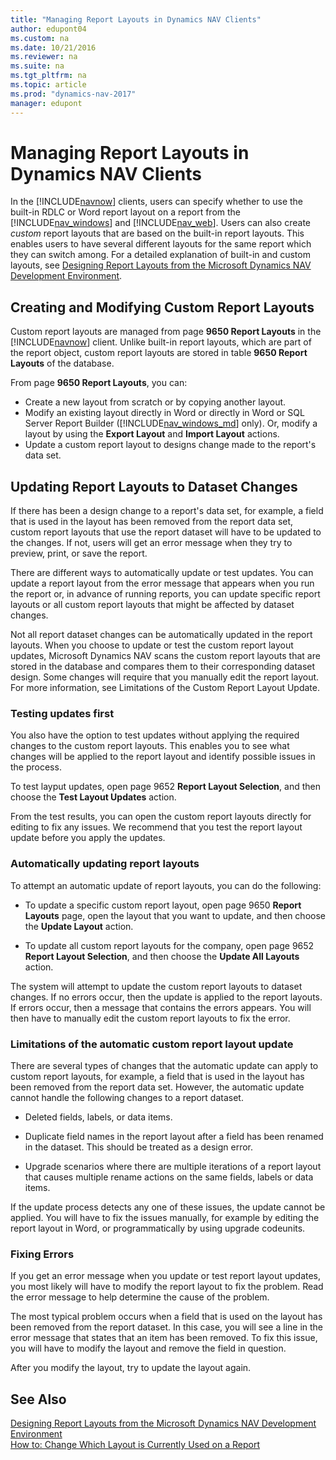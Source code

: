 ```yaml
---
title: "Managing Report Layouts in Dynamics NAV Clients"
author: edupont04
ms.custom: na
ms.date: 10/21/2016
ms.reviewer: na
ms.suite: na
ms.tgt_pltfrm: na
ms.topic: article
ms.prod: "dynamics-nav-2017"
manager: edupont
---
```

# Managing Report Layouts in Dynamics NAV Clients
In the [!INCLUDE[navnow](includes/navnow_md.md)] clients, users can specify whether to use the built-in RDLC or Word report layout on a report from the [!INCLUDE[nav_windows](includes/nav_windows_md.md)] and [!INCLUDE[nav_web](includes/nav_web_md.md)]. Users can also create *custom* report layouts that are based on the built-in report layouts. This enables users to have several different layouts for the same report which they can switch among. For a detailed explanation of built-in and custom layouts, see [Designing Report Layouts from the Microsoft Dynamics NAV Development Environment](Designing-Report-Layouts-from-the-Microsoft-Dynamics-NAV-Development-Environment.md#BuiltinCustomLayouts).
 

## Creating and Modifying Custom Report Layouts  
 Custom report layouts are managed from page **9650 Report Layouts** in the [!INCLUDE[navnow](includes/navnow_md.md)] client. Unlike built-in report layouts, which are part of the report object, custom report layouts are stored in table **9650 Report Layouts** of the database. 
 
 From page **9650 Report Layouts**, you can:
 -	Create a new layout from scratch or by copying another layout.
 -	Modify an existing layout directly in Word or directly in Word or SQL Server Report Builder ([!INCLUDE[nav_windows_md](includes/nav_windows_md.md)] only). Or, modify a layout by using the **Export Layout** and **Import Layout** actions.
 -	Update a custom report layout to designs change made to the report's data set. 
     
##  <a name="UpdateCustomLayouts"></a>Updating Report Layouts to Dataset Changes  
If there has been a design change to a report's data set, for example, a field that is used in the layout has been removed from the report data set, custom report layouts that use the report dataset will have to be updated to the changes. If not, users will get an error message when they try to preview, print, or save the report.

There are different ways to automatically update or test updates. You can update a report layout from the error message that appears when you run the report or, in advance of running reports, you can update specific report layouts or all custom report layouts that might be affected by dataset changes. 

Not all report dataset changes can be automatically updated in the report layouts. When you choose to update or test the custom report layout updates, Microsoft Dynamics NAV scans the custom report layouts that are stored in the database and compares them to their corresponding dataset design. Some changes will require that you manually edit the report layout. For more information, see Limitations of the Custom Report Layout Update.

### Testing updates first
You also have the option to test updates without applying the required changes to the custom report layouts. This enables you to see what changes will be applied to the report layout and identify possible issues in the process.

To test layput updates, open page 9652 **Report Layout Selection**, and then choose the **Test Layout Updates** action. 

From the test results, you can open the custom report layouts directly for editing to fix any issues. We recommend that you test the report layout update before you apply the updates. 

### Automatically updating report layouts
To attempt an automatic update of report layouts, you can do the following:
-	To update a specific custom report layout, open page 9650 **Report Layouts** page, open the layout that you want to update, and then choose the **Update Layout** action.

-	To update all custom report layouts for the company, open page 9652 **Report Layout Selection**, and then choose the **Update All Layouts** action.

The system will attempt to update the custom report layouts to dataset changes. If no errors occur, then the update is applied to the report layouts. If errors occur, then a message that contains the errors appears. You will then have to manually edit the custom report layouts to fix the error. 

### Limitations of the automatic custom report layout update
There are several types of changes that the automatic update can apply to custom report layouts, for example, a field that is used in the layout has been removed from the report data set. However, the automatic update cannot handle the following changes to a report dataset.

-	Deleted fields, labels, or data items.

-	Duplicate field names in the report layout after a field has been renamed in the dataset. This should be treated as a design error.

-	Upgrade scenarios where there are multiple iterations of a report layout that causes multiple rename actions on the same fields, labels or data items.

If the update process detects any one of these issues, the update cannot be applied. You will have to fix the issues manually, for example by editing the report layout in Word, or programmatically by using upgrade codeunits. 

### Fixing Errors
If you get an error message when you update or test report layout updates, you most likely will have to modify the report layout to fix the problem. Read the error message to help determine the cause of the problem. 

The most typical problem occurs when a field that is used on the layout has been removed from the report dataset. In this case, you will see a line in the error message that states that an item has been removed. To fix this issue, you will have to modify the layout and remove the field in question. 

After you modify the layout, try to update the layout again.
 
## See Also
[Designing Report Layouts from the Microsoft Dynamics NAV Development Environment](Designing-Report-Layouts-from-the-Microsoft-Dynamics-NAV-Development-Environment.md)  
[How to: Change Which Layout is Currently Used on a Report](How-to--Change-Which-Layout-is-Currently-Used-on-a-Report.md)  
